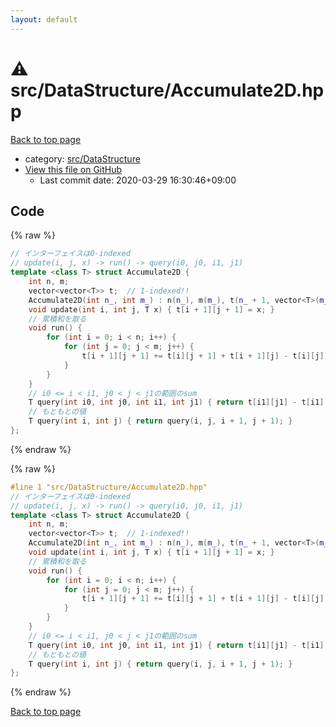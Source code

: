 ```yaml
---
layout: default
---
```


<!-- mathjax config similar to math.stackexchange -->
<script type="text/javascript" async
  src="https://cdnjs.cloudflare.com/ajax/libs/mathjax/2.7.5/MathJax.js?config=TeX-MML-AM_CHTML">
</script>
<script type="text/x-mathjax-config">
  MathJax.Hub.Config({
    TeX: { equationNumbers: { autoNumber: "AMS" }},
    tex2jax: {
      inlineMath: [ ['$','$'] ],
      processEscapes: true
    },
    "HTML-CSS": { matchFontHeight: false },
    displayAlign: "left",
    displayIndent: "2em"
  });
</script>

<script type="text/javascript" src="https://cdnjs.cloudflare.com/ajax/libs/jquery/3.4.1/jquery.min.js"></script>
<script src="https://cdn.jsdelivr.net/npm/jquery-balloon-js@1.1.2/jquery.balloon.min.js" integrity="sha256-ZEYs9VrgAeNuPvs15E39OsyOJaIkXEEt10fzxJ20+2I=" crossorigin="anonymous"></script>
<script type="text/javascript" src="../../../assets/js/copy-button.js"></script>
<link rel="stylesheet" href="../../../assets/css/copy-button.css" />


# :warning: src/DataStructure/Accumulate2D.hpp

<a href="../../../index.html">Back to top page</a>

* category: <a href="../../../index.html#e73c6b5872115ad0f2896f8e8476ef39">src/DataStructure</a>
* <a href="{{ site.github.repository_url }}/blob/master/src/DataStructure/Accumulate2D.hpp">View this file on GitHub</a>
    - Last commit date: 2020-03-29 16:30:46+09:00




## Code

<a id="unbundled"></a>
{% raw %}
```cpp
// インターフェイスは0-indexed
// update(i, j, x) -> run() -> query(i0, j0, i1, j1)
template <class T> struct Accumulate2D {
    int n, m;
    vector<vector<T>> t;  // 1-indexed!!
    Accumulate2D(int n_, int m_) : n(n_), m(m_), t(n_ + 1, vector<T>(m_ + 1)) {}
    void update(int i, int j, T x) { t[i + 1][j + 1] = x; }
    // 累積和を取る
    void run() {
        for (int i = 0; i < n; i++) {
            for (int j = 0; j < m; j++) {
                t[i + 1][j + 1] += t[i][j + 1] + t[i + 1][j] - t[i][j];
            }
        }
    }
    // i0 <= i < i1, j0 < j < j1の範囲のsum
    T query(int i0, int j0, int i1, int j1) { return t[i1][j1] - t[i1][j0] - t[i0][j1] + t[i0][j0]; }
    // もともとの値
    T query(int i, int j) { return query(i, j, i + 1, j + 1); }
};

```
{% endraw %}

<a id="bundled"></a>
{% raw %}
```cpp
#line 1 "src/DataStructure/Accumulate2D.hpp"
// インターフェイスは0-indexed
// update(i, j, x) -> run() -> query(i0, j0, i1, j1)
template <class T> struct Accumulate2D {
    int n, m;
    vector<vector<T>> t;  // 1-indexed!!
    Accumulate2D(int n_, int m_) : n(n_), m(m_), t(n_ + 1, vector<T>(m_ + 1)) {}
    void update(int i, int j, T x) { t[i + 1][j + 1] = x; }
    // 累積和を取る
    void run() {
        for (int i = 0; i < n; i++) {
            for (int j = 0; j < m; j++) {
                t[i + 1][j + 1] += t[i][j + 1] + t[i + 1][j] - t[i][j];
            }
        }
    }
    // i0 <= i < i1, j0 < j < j1の範囲のsum
    T query(int i0, int j0, int i1, int j1) { return t[i1][j1] - t[i1][j0] - t[i0][j1] + t[i0][j0]; }
    // もともとの値
    T query(int i, int j) { return query(i, j, i + 1, j + 1); }
};

```
{% endraw %}

<a href="../../../index.html">Back to top page</a>

